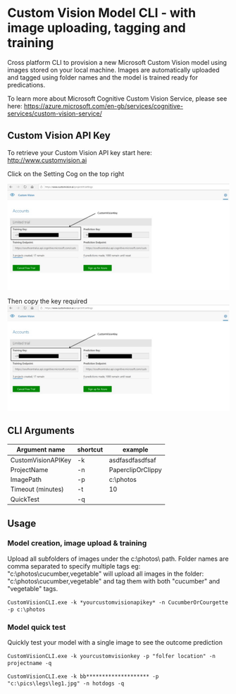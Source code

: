 # Custom Vision Model CLI - with image uploading, tagging and training
Cross platform CLI to provision a new Microsoft Custom Vision model using images stored on your local machine.  Images are automatically uploaded and tagged using folder names and the model is trained ready for predications.

To learn more about Microsoft Cognitive Custom Vision Service, please see here: https://azure.microsoft.com/en-gb/services/cognitive-services/custom-vision-service/

## Custom Vision API Key
To retrieve your Custom Vision API key start here: http://www.customvision.ai 

Click on the Setting Cog on the top right

![settings](../Images/customvision.jpg)

Then copy the key required
![settings](../Images/customvision.jpg)

## CLI Arguments

| Argument name | shortcut | example |
|----|----|----|
| CustomVisionAPIKey | -k | asdfasdfasdfsaf |
| ProjectName | -n | PaperclipOrClippy | 
| ImagePath | -p | c:\photos |
| Timeout (minutes) | -t | 10 |
| QuickTest | -q | |

## Usage

### Model creation, image upload & training
Upload all subfolders of images under the c:\\photos\ path.  Folder names are comma separated to specify multiple tags eg:
"c:\photos\cucumber,vegetable" will upload all images in the folder: "c:\photos\cucumber,vegetable" and tag them with both "cucumber" and "vegetable" tags.
```
CustomVisionCLI.exe -k *yourcustomvisionapikey* -n CucumberOrCourgette -p c:\photos
```

### Model quick test
Quickly test your model with a single image to see the outcome prediction

```
CustomVisionCLI.exe -k yourcustomvisionkey -p "folfer location" -n projectname -q
```

```
CustomVisionCLI.exe -k bb******************** -p "c:\pics\legs\leg1.jpg" -n hotdogs -q
```





